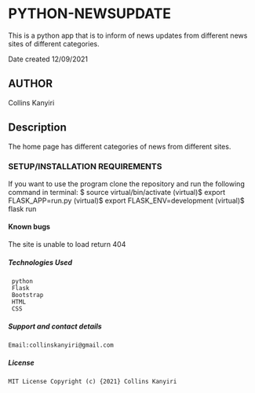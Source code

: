 # PYTHON-NEWSUPDATE

This is a python app that is to inform of news updates from different news sites of different categories.

Date created 12/09/2021

## AUTHOR

Collins Kanyiri

## Description

The home page has  different categories of news from different sites.

### SETUP/INSTALLATION REQUIREMENTS

  If you want to use the program clone the repository and run the following command in terminal:
$ source virtual/bin/activate
  (virtual)$ export FLASK_APP=run.py
  (virtual)$ export FLASK_ENV=development
  (virtual)$ flask run
  
#### Known bugs

The site is unable to load return 404

##### Technologies Used

     python
     Flask
     Bootstrap
     HTML
     CSS

##### Support and contact details

    Email:collinskanyiri@gmail.com 

##### License

    MIT License Copyright (c) {2021} Collins Kanyiri 
